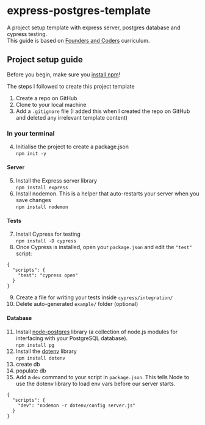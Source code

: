 # express-postgres-template
A project setup template with express server, postgres database and cypress testing.   
This guide is based on [Founders and Coders](https://learn.foundersandcoders.com/) curriculum.    

## Project setup guide
Before you begin, make sure you [install npm](https://docs.npmjs.com/downloading-and-installing-node-js-and-npm)! 

The steps I followed to create this project template
1. Create a repo on GitHub
2. Clone to your local machine
3. Add a `.gitignore` file (I added this when I created the repo on GitHub and deleted any irrelevant template content)  
### In your terminal
4. Initialise the project to create a package.json  
`npm init -y`
#### Server
5. Install the Express server library  
`npm install express`
6. Install nodemon. This is a helper that auto-restarts your server when you save changes  
`npm install nodemon`
#### Tests
7. Install Cypress for testing  
`npm install -D cypress`
8. Once Cypress is installed, open your `package.json` and edit the `"test"` script:
```
{
  "scripts": {
    "test": "cypress open"
  }
}
```
9. Create a file for writing your tests inside `cypress/integration/`
10. Delete auto-generated `example/` folder (optional)
#### Database
11. Install [node-postgres](https://node-postgres.com/) library (a collection of node.js modules for interfacing with your PostgreSQL database).  
`npm install pg`
13. Install the [dotenv](https://www.npmjs.com/package/dotenv) library  
`npm install dotenv`
14. create db
15. populate db
16. Add a `dev` command to your script in `package.json`. This tells Node to use the dotenv library to load env vars before our server starts.
```
{
  "scripts": {
    "dev": "nodemon -r dotenv/config server.js"
  }
}
```
